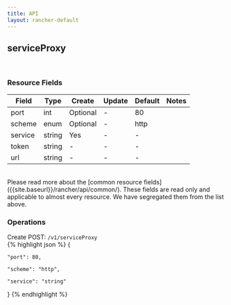 ```yaml
---
title: API
layout: rancher-default
---
```


## serviceProxy



​
### Resource Fields

Field | Type | Create | Update | Default | Notes
---|---|---|---|---|---
port | int | Optional | - | 80 | 
scheme | enum | Optional | - | http | 
service | string | Yes | - | - | 
token | string | - | - | - | 
url | string | - | - | - | 

<br>
Please read more about the [common resource fields]({{site.baseurl}}/rancher/api/common/). 
These fields are read only and applicable to almost every resource. We have segregated them from the list above.
​

### Operations



<span class="action">
<span class="header">
Create
<span class="headerright">POST:  <code>/v1/serviceProxy</code></span>
</span>
<div class="action-contents">
{% highlight json %} 
{

	"port": 80,

	"scheme": "http",

	"service": "string"

} 
{% endhighlight %}
</div>
</span>












​